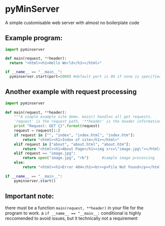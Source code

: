 # pyMinServer
A simple customisable web server with almost no boilerplate code


## Example program:

```python
import pyminserver

def main(request, **header):
  return "<html><h1>Hello World</h1></html>"
  
if __name__ == "__main__":
  pyminserver.start(port=5000) #default port is 80 if none is specified
```


## Another example with request processing

```python
import pyminserver	
	
def main(request, **header):	
    """A simple example site demo. main() handles all get requests.	
    'request' is the request path, '**header' is the header information with the request"""	
    print "Request: GET {}".format(request)	
    request = request[1:]	
    if request in ["", "index", "index.html", "index.htm"]:	
        return "<html><h1>Index of site</h1></html>"	
    elif request in ["about", "about.html", "about.htm"]:	
        return "<html><h1>About Page</h1><img src=\"image.jpg\"></html>"	
    elif request == "image.jpg":	
        return open("image.jpg", "rb")      #sample image processing	
    else:	
        return "<html><h1>Error 404</h1><br><p>File Not Found</p></html>"	
	
if __name__ == "__main__":	
    pyminserver.start()
```


## Important note:

there must be a function `main(request, **header)` in your file for the program to work. a `if __name__ == "__main__:` conditional is highly reccomended to avoid issues, but it technically not a requirement
